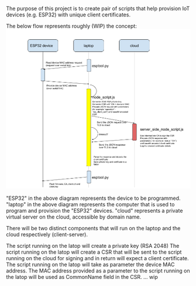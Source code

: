The purpose of this project is to create pair of scripts that help provision IoT devices (e.g. ESP32) with unique client certificates.

The below flow represents roughly (WIP) the concept:
![Flow diagram](https://raw.githubusercontent.com/mharizanov/node_pki/master/PKI_flow_diagram.png)

"ESP32" in the above diagram represents the device to be programmed.
"laptop" in the above diagram represents the computer that is used to program and provision the "ESP32" devices.
"cloud" represents a private virtual server on the cloud, accessible by domain name.

There will be two distinct components that will run on the laptop and the cloud respectively (client-server).

The script running on the latop will create a private key (RSA 2048)
The script running on the latop will create a CSR that will be sent to the script running on the cloud for signing and in return will expect a client certificate.
The script running on the latop will take as parameter the device MAC address.
The MAC address provided as a parameter to the script running on the latop will be used as CommonName field in the CSR.
... wip
